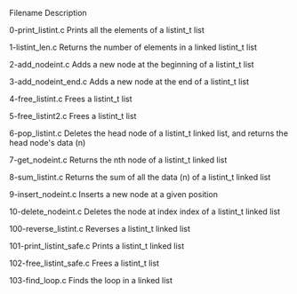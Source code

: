 Filename			Description

0-print_listint.c		Prints all the elements of a listint_t list

1-listint_len.c			Returns the number of elements in a linked listint_t list

2-add_nodeint.c			Adds a new node at the beginning of a listint_t list

3-add_nodeint_end.c		Adds a new node at the end of a listint_t list

4-free_listint.c		Frees a listint_t list

5-free_listint2.c		Frees a listint_t list

6-pop_listint.c			Deletes the head node of a listint_t linked list, and returns the head node's data (n)

7-get_nodeint.c			Returns the nth node of a listint_t linked list

8-sum_listint.c			Returns the sum of all the data (n) of a listint_t linked list

9-insert_nodeint.c		Inserts a new node at a given position

10-delete_nodeint.c		Deletes the node at index index of a listint_t linked list

100-reverse_listint.c		Reverses a listint_t linked list

101-print_listint_safe.c	Prints a listint_t linked list

102-free_listint_safe.c		Frees a listint_t list

103-find_loop.c			Finds the loop in a linked list

